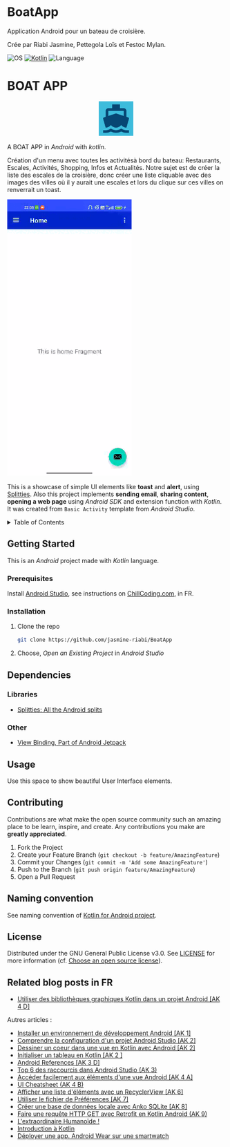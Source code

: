 # BoatApp

Application Android pour un bateau de croisière.

Crée par Riabi Jasmine, Pettegola Loïs et Festoc Mylan.

![OS](https://badgen.net/badge/OS/Android?icon=https://raw.githubusercontent.com/androiddevnotes/awesome-android-kotlin-apps/master/assets/android.svg&color=3ddc84)
[![Kotlin](https://img.shields.io/badge/Kotlin-1.1.2-blue.svg)](http://kotlinlang.org)
![Language](https://img.shields.io/github/languages/top/cortinico/kotlin-android-template?color=blue&logo=kotlin)

# BOAT APP

<p align="center">
  <img src="app/src/main/ic_launcher-playstore.png" alt="Basic UI logo" width="80" height="80">
</p>

A BOAT APP in _Android_ with _kotlin_.

Création d'un menu avec toutes les activitésà bord du bateau: Restaurants, Escales, Activités, Shopping, Infos et Actualités.
Notre sujet est de créer la liste des escales de la croisière, donc créer une liste cliquable avec des images des villes où il y aurait une escales et lors du clique sur ces villes on renverrait un toast.


![GIF demo](app/src/main/boatapp.gif)

This is a showcase of simple UI elements like **toast** and **alert**, using [Splitties](https://github.com/LouisCAD/Splitties).
Also this project implements **sending email**, **sharing content**, **opening a web page**
using _Android SDK_ and extension function with _Kotlin_.
It was created from `Basic Activity` template from _Android Studio_.

<!-- TABLE OF CONTENTS -->
<details close>
  <summary>Table of Contents</summary>
  <ul>
    <li>
      <a href="#getting-started">Getting Started</a>
      <ul>
        <li><a href="#prerequisites">Prerequisites</a></li>
        <li><a href="#installation">Installation</a></li>
      </ul>
    </li>
    <li><a href="#dependencies">Dependencies</a></li>
    <li><a href="#usage">Usage</a></li>
    <li><a href="#roadmap">Roadmap</a></li>
    <li><a href="#contributing">Contributing</a></li>
    <li><a href="#naming-convention">Naming convention</a></li>
    <li><a href="#license">License</a></li>
    <li><a href="#related-blog-posts-in-fr">Related blog posts in FR</a></li>
    <li><a href="#contact">Contact</a></li>
  </ul>
</details>

## Getting Started

This is an _Android_ project made with _Kotlin_ language.

### Prerequisites

Install [Android Studio](https://developer.android.com/studio), see instructions
on [ChillCoding.com](https://www.chillcoding.com/blog/2016/08/03/android-studio-installation/),
in FR.

### Installation

1. Clone the repo
   ```sh
   git clone https://github.com/jasmine-riabi/BoatApp
   ```
2. Choose, _Open an Existing Project_ in _Android Studio_

## Dependencies

### Libraries
  * [Splitties: All the Android splits](https://github.com/LouisCAD/Splitties)

### Other
  * [View Binding, Part of Android Jetpack](https://developer.android.com/topic/libraries/view-binding)

## Usage

Use this space to show beautiful User Interface elements.

## Contributing

Contributions are what make the open source community such an amazing place to be learn, inspire, and create. Any contributions you make are **greatly appreciated**.

1. Fork the Project
2. Create your Feature Branch (`git checkout -b feature/AmazingFeature`)
3. Commit your Changes (`git commit -m 'Add some AmazingFeature'`)
4. Push to the Branch (`git push origin feature/AmazingFeature`)
5. Open a Pull Request

## Naming convention

See naming convention of [Kotlin for Android project](https://gitlab.com/chillcoding-at-the-beach/kotlin-for-android/-/wikis/Naming-Convention).

## License

Distributed under the GNU General Public License v3.0. See [LICENSE](https://github.com/jasmine-riabi/BoatApp/blob/master/LICENSE) for more information (cf. [Choose an open source license](https://choosealicense.com/)).

## Related blog posts in FR

 * [Utiliser des bibliothèques graphiques Kotlin dans un projet Android \[AK 4 D\]](https://www.chillcoding.com/blog/2017/10/09/utiliser-bibliotheque-graphique-kotlin-android/)

 Autres articles :
 * [Installer un environnement de développement Android \[AK 1\]](https://www.chillcoding.com/blog/2016/08/03/android-studio-installation/)
 * [Comprendre la configuration d'un projet Android Studio \[AK 2\]](https://www.chillcoding.com/blog/2017/09/28/configurer-kotlin-projet-android/)
 * [Dessiner un coeur dans une vue en Kotlin avec Android \[AK 2\]](https://www.chillcoding.com/android-custom-view-heart/)
 * [Initialiser un tableau en Kotlin \[AK 2 \]](https://www.chillcoding.com/blog/2019/09/26/kotlin-array/)
 * [Android References \[AK 3 D\]](https://www.chillcoding.com/blog/2017/01/27/android-references/)
 * [Top 6 des raccourcis dans Android Studio (AK 3)](https://www.chillcoding.com/blog/2016/04/01/android-top-raccourcis/)
 * [Accéder facilement aux éléments d'une vue Android \[AK 4 A\]](https://www.chillcoding.com/blog/2017/10/03/utiliser-extensions-kotlin/)
 * [UI Cheatsheet (AK 4 B)](https://www.chillcoding.com/blog/2017/01/16/android-ui-cheatsheet/)
 * [Afficher une liste d'éléments avec un RecyclerView \[AK 6\]](https://www.chillcoding.com/blog/2018/10/22/creer-liste-recyclerview-kotlin-android/)
 * [Utiliser le fichier de Préférences \[AK 7\]](https://www.chillcoding.com/blog/2014/10/10/utiliser-fichier-preferences/)
 * [Créer une base de données locale avec Anko SQLite \[AK 8\]](https://www.chillcoding.com/blog/2018/01/17/creer-bdd-sqlite-kotlin-android/)
 * [Faire une requête HTTP GET avec Retrofit en Kotlin Android (AK 9)](https://www.chillcoding.com/blog/2017/03/14/requete-http-get-retrofit-android/)
 * [L'extraordinaire Humanoïde !](https://www.chillcoding.com/blog/2014/08/08/extraordinaire-humanoide/)
 * [Introduction à Kotlin](https://www.chillcoding.com/blog/2017/07/11/android-kotlin-introduction/)
 * [Déployer une app. Android Wear sur une smartwatch](https://www.chillcoding.com/blog/2016/06/14/android-wear-configuration/)
